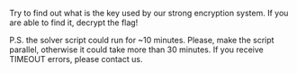 Try to find out what is the key used by our strong encryption system. If you are able to find it, decrypt the flag!

P.S. the solver script could run for ~10 minutes. Please, make the script parallel, otherwise it could take more than 30 minutes. If you receive TIMEOUT errors, please contact us.
